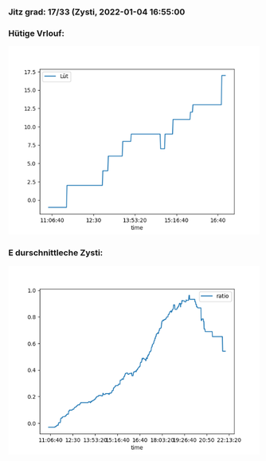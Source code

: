 ### Jitz grad: 17/33 (Zysti, 2022-01-04 16:55:00

### Hütige Vrlouf:
![Graph](Today.png)

### E durschnittleche Zysti:
![Graph](Zysti.png)